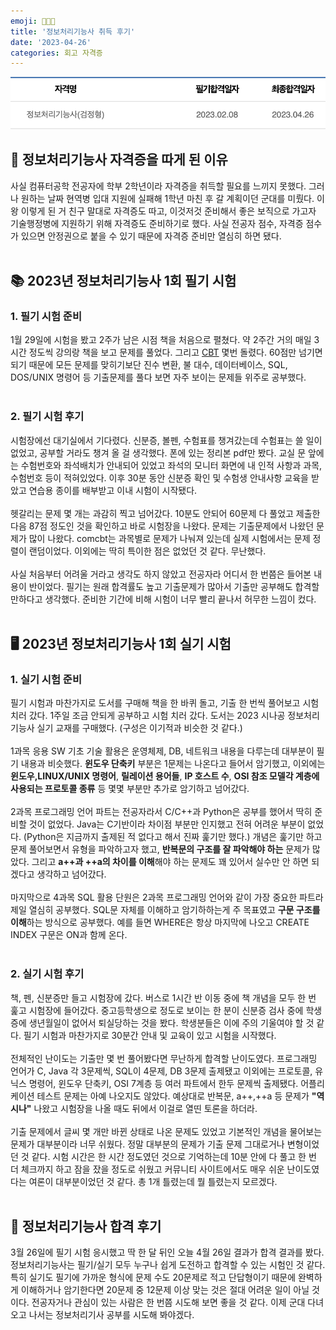 ```yaml
---
emoji: 🧑🏻‍💻
title: '정보처리기능사 취득 후기'
date: '2023-04-26'
categories: 회고 자격증
---
```

![](cip.png)
<br/>

## 📎 정보처리기능사 자격증을 따게 된 이유

사실 컴퓨터공학 전공자에 학부 2학년이라 자격증을 취득할 필요를 느끼지 못했다. 그러나 원하는 날짜 현역병 입대 지원에 실패해 1학년 마친 후 갈 계획이던 군대를 미뤘다. 이왕 이렇게 된 거 친구 말대로 자격증도 따고, 이것저것 준비해서 좋은 보직으로 가고자 기술행정병에 지원하기 위해 자격증도 준비하기로 했다. 사실 전공자 점수, 자격증 점수가 있으면 안정권으로 붙을 수 있기 때문에 자격증 준비만 열심히 하면 됐다.
<br/><br/>

## 📚 2023년 정보처리기능사 1회 필기 시험
### 1. 필기 시험 준비
1월 29일에 시험을 봤고 2주가 남은 시점 책을 처음으로 펼쳤다. 약 2주간 거의 매일 3시간 정도씩 강의랑 책을 보고 문제를 풀었다. 그리고 [CBT](https://www.comcbt.com/) 몇번 돌렸다. 60점만 넘기면 되기 때문에 모든 문제를 맞히기보단 진수 변환, 불 대수, 데이터베이스, SQL, DOS/UNIX 명령어 등 기출문제를 풀다 보면 자주 보이는 문제들 위주로 공부했다.
<br/><br/>

### 2. 필기 시험 후기

시험장에선 대기실에서 기다렸다. 신분증, 볼펜, 수험표를 챙겨갔는데 수험표는 쓸 일이 없었고, 공부할 거라도 챙겨 올 걸 생각했다. 폰에 있는 정리본 pdf만 봤다. 교실 문 앞에는 수험번호와 좌석배치가 안내되어 있었고 좌석의 모니터 화면에 내 인적 사항과 과목, 수험번호 등이 적혀있었다. 이후 30분 동안 신분증 확인 및 수험생 안내사항 교육을 받았고 연습용 종이를 배부받고 이내 시험이 시작됐다.
<br/><br/>
헷갈리는 문제 몇 개는 과감히 찍고 넘어갔다. 10분도 안되어 60문제 다 풀었고 제출한 다음 87점 정도인 것을 확인하고 바로 시험장을 나왔다. 문제는 기출문제에서 나왔던 문제가 많이 나왔다. comcbt는 과목별로 문제가 나눠져 있는데 실제 시험에서는 문제 정렬이 랜덤이었다. 이외에는 딱히 특이한 점은 없었던 것 같다. 무난했다.
<br/><br/>
사실 처음부터 어려울 거라고 생각도 하지 않았고 전공자라 어디서 한 번쯤은 들어본 내용이 반이었다. 필기는 원래 합격률도 높고 기출문제가 많아서 기출만 공부해도 합격할만하다고 생각했다. 준비한 기간에 비해 시험이 너무 빨리 끝나서 허무한 느낌이 컸다.
<br/><br/>

## 🖥️ 2023년 정보처리기능사 1회 실기 시험
### 1. 실기 시험 준비
필기 시험과 마찬가지로 도서를 구매해 책을 한 바퀴 돌고, 기출 한 번씩 풀어보고 시험 치러 갔다. 1주일 조금 안되게 공부하고 시험 치러 갔다. 도서는 2023 시나공 정보처리기능사 실기 교재를 구매했다. (구성은 이기적과 비슷한 것 같다.)
<br/><br/>
1과목 응용 SW 기초 기술 활용은 운영체제, DB, 네트워크 내용을 다루는데 대부분이 필기 내용과 비슷했다. **윈도우 단축키** 부분은 1문제는 나온다고 들어서 암기했고, 이외에는 **윈도우,LINUX/UNIX 명령어**, **릴레이션 용어들**, **IP 호스트 수**, **OSI 참조 모델각 계층에 사용되는 프로토콜 종류** 등 몇몇 부분만 추가로 암기하고 넘어갔다.
<br/><br/>
2과목 프로그래밍 언어 파트는 전공자라서 C/C++과 Python은 공부를 했어서 딱히 준비할 것이 없었다. Java는 C기반이라 차이점 부분만 인지했고 전혀 어려운 부분이 없었다. (Python은 지금까지 출제된 적 없다고 해서 진짜 훑기만 했다.) 개념은 훑기만 하고 문제 풀어보면서 유형을 파악하고자 했고, **반복문의 구조를 잘 파악해야 하는** 문제가 많았다. 그리고 **a++과 ++a의 차이를 이해**해야 하는 문제도 꽤 있어서 실수만 안 하면 되겠다고 생각하고 넘어갔다.
<br/><br/>
마지막으로 4과목 SQL 활용 단원은 2과목 프로그래밍 언어와 같이 가장 중요한 파트라 제일 열심히 공부했다. SQL문 자체를 이해하고 암기하하는게 주 목표였고 **구문 구조를 이해**하는 방식으로 공부했다. 예를 들면 WHERE은 항상 마지막에 나오고 CREATE INDEX 구문은 ON과 함께 온다.
<br/><br/>

### 2. 실기 시험 후기
책, 펜, 신분증만 들고 시험장에 갔다. 버스로 1시간 반 이동 중에 책 개념을 모두 한 번 훑고 시험장에 들어갔다. 중고등학생으로 정도로 보이는 한 분이 신분증 검사 중에 학생증에 생년월일이 없어서 퇴실당하는 것을 봤다. 학생분들은 이에 주의 기울여야 할 것 같다. 필기 시험과 마찬가지로 30분간 안내 및 교육이 있고 시험을 시작했다.
<br/><br/>
전체적인 난이도는 기출만 몇 번 풀어봤다면 무난하게 합격할 난이도였다. 프로그래밍 언어가 C, Java 각 3문제씩, SQL이 4문제, DB 3문제 출제됐고 이외에는 프로토콜, 유닉스 명령어, 윈도우 단축키, OSI 7계층 등 여러 파트에서 한두 문제씩 출제됐다. 어플리케이션 테스트 문제는 아예 나오지도 않았다. 예상대로 반복문, a++,++a 등 문제가 **"역시나"** 나왔고 시험장을 나올 때도 뒤에서 이걸로 열띤 토론을 하더라.
<br/><br/>
기출 문제에서 글씨 몇 개만 바뀐 상태로 나온 문제도 있었고 기본적인 개념을 물어보는 문제가 대부분이라 너무 쉬웠다. 정말 대부분의 문제가 기출 문제 그대로거나 변형이었던 것 같다. 시험 시간은 한 시간 정도였던 것으로 기억하는데 10분 안에 다 풀고 한 번 더 체크까지 하고 잠을 잤을 정도로 쉬웠고 커뮤니티 사이트에서도 매우 쉬운 난이도였다는 여론이 대부분이었던 것 같다. 총 1개 틀렸는데 뭘 틀렸는지 모르겠다.
<br/><br/>

## 🌟 정보처리기능사 합격 후기
3월 26일에 필기 시험 응시했고 딱 한 달 뒤인 오늘 4월 26일 결과가 합격 결과를 봤다. 정보처리기능사는 필기/실기 모두 누구나 쉽게 도전하고 합격할 수 있는 시험인 것 같다. 특히 실기도 필기에 가까운 형식에 문제 수도 20문제로 적고 단답형이기 때문에 완벽하게 이해하거나 암기한다면 20문제 중 12문제 이상 맞는 것은 절대 어려운 일이 아닐 것이다. 전공자거나 관심이 있는 사람은 한 번쯤 시도해 보면 좋을 것 같다. 이제 군대 다녀오고 나서는 정보처리기사 공부를 시도해 봐야겠다.

```toc
```